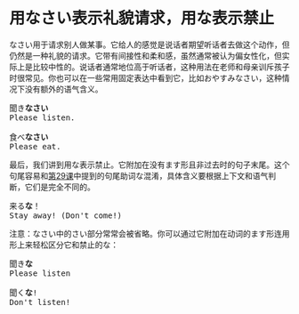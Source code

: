 # 用なさい表示礼貌请求，用な表示禁止

なさい用于请求别人做某事。它给人的感觉是说话者期望听话者去做这个动作，但仍然是一种礼貌的请求。它带有间接性和柔和感，虽然通常被认为偏女性化，但实际上是比较中性的。说话者通常地位高于听话者，这种用法在老师和母亲训斥孩子时很常见。你也可以在一些常用固定表达中看到它，比如おやすみなさい，这种情况下没有额外的语气含义。

<pre>
聞き<b>なさい</b>
Please listen.

食べ<b>なさい</b> 
Please eat.
</pre>

最后，我们讲到用な表示禁止。它附加在没有ます形且非过去时的句子末尾。这个句尾容易和[第29课](./Lesson29.md)中提到的句尾助词な混淆，具体含义要根据上下文和语气判断，它们是完全不同的。

<pre>
来る<b>な</b>！
Stay away! (Don't come!)
</pre>

注意：なさい中的さい部分常常会被省略。你可以通过它附加在动词的ます形连用形上来轻松区分它和禁止的な：

<pre>
聞き<b>な</b>
Please listen

聞く<b>な</b>!
Don't listen!
</pre>